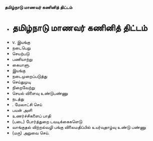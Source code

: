**தமிழ்நாடு மாணவர் கணினித் திட்டம்**
- # தமிழ்நாடு மாணவர் கணினித் திட்டம்
- v. இயங்கு
- நடைபெறு
- செயற்படு
- பணியாற்று
- கையாளு.
- இயங்கு
- நடைமுறைப்படுத்து
- செய்துமுடி
- நிறைவேற்று
- செயல் விளைவு உண்டுபண்ணு
- நடத்து
- . மேலாட்சி செய்
- பயன் அளி
- உணர்ச்சிகளைப் பாதி
- (படை) போர்த்துறை டவடிக்கைகளெடு
- வாங்குதல் விற்றல்வழி பங்கு விலைமதிப்பில் உயர்வுதாழ்வு உண்டு பண்ணு
- (மரு) அறுவை செய்.


